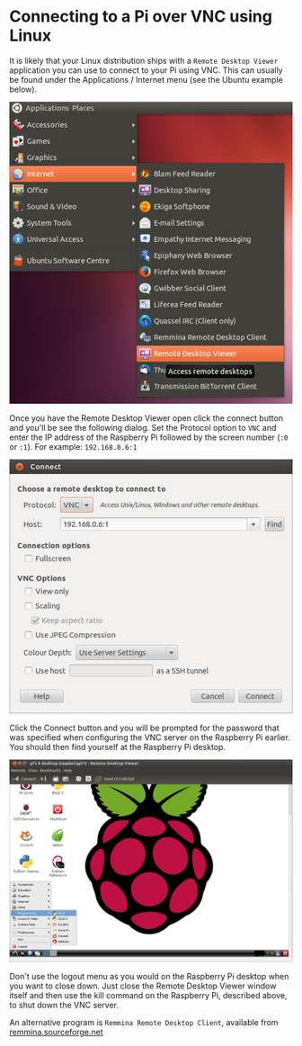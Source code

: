 # Connecting to a Pi over VNC using Linux

It is likely that your Linux distribution ships with a `Remote Desktop Viewer` application you can use to connect to your Pi using VNC. This can usually be found under the Applications / Internet menu (see the Ubuntu example below).

![](images/linux/vnc-ubuntu-menu.png)

Once you have the Remote Desktop Viewer open click the connect button and you'll be see the following dialog. Set the Protocol option to `VNC` and enter the IP address of the Raspberry Pi followed by the screen number (`:0` or `:1`). For example: `192.168.0.6:1`

![](images/linux/vnc-ubuntu-connect.png)

Click the Connect button and you will be prompted for the password that was specified when configuring the VNC server on the Raspberry Pi earlier. You should then find yourself at the Raspberry Pi desktop.

![](images/linux/vnc-ubuntu-connected.png)

Don't use the logout menu as you would on the Raspberry Pi desktop when you want to close down. Just close the Remote Desktop Viewer window itself and then use the kill command on the Raspberry Pi, described above, to shut down the VNC server.

An alternative program is `Remmina Remote Desktop Client`, available from [remmina.sourceforge.net](http://remmina.sourceforge.net)

